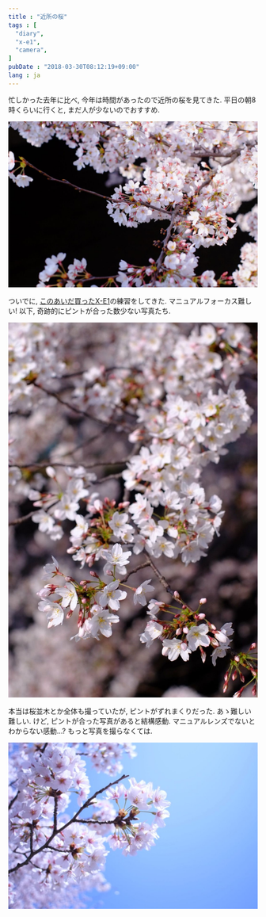 ```yaml
---
title : "近所の桜"
tags : [
  "diary",
  "x-e1",
  "camera",
]
pubDate : "2018-03-30T08:12:19+09:00"
lang : ja
---
```


忙しかった去年に比べ, 今年は時間があったので近所の桜を見てきた.
平日の朝8時くらいに行くと, まだ人が少ないのでおすすめ.

![Fujifilm X-E1 + Nikon NIKKOR-S･C Auto 50mm f/1.4](./_1.jpg)

ついでに, [このあいだ買ったX-E1](/blog/camera/x-e1/)の練習をしてきた. マニュアルフォーカス難しい!
以下, 奇跡的にピントが合った数少ない写真たち.

![Fujifilm X-E1 + Nikon NIKKOR-S･C Auto 50mm f/1.4](./_2.jpg)

本当は桜並木とか全体も撮っていたが, ピントがずれまくりだった.
あゝ難しい難しい.
けど, ピントが合った写真があると結構感動.
マニュアルレンズでないとわからない感動...?
もっと写真を撮らなくては.

![Fujifilm X-E1 + Nikon Ai NIKKOR 20mm f/3.5](./_3.jpg)

